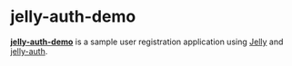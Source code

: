# jelly-auth-demo

**[jelly-auth-demo](http://github.com/rob/jelly-auth-demo)** is a sample user registration application using [Jelly](http://github.com/jonathangeiger/kohana-jelly) and [jelly-auth](http://github.com/raeldc/jelly-auth).
